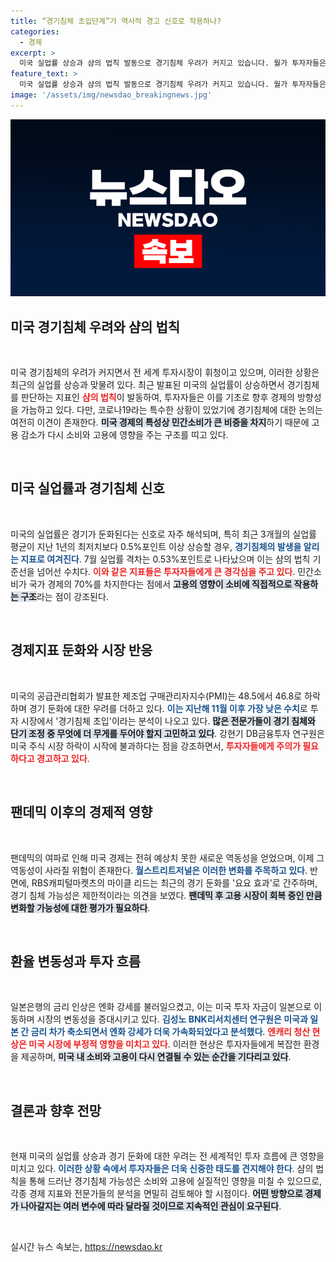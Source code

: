 ```yaml
---
title: “경기침체 초입단계”가 역사적 경고 신호로 작용하나?
categories:
  - 경제
excerpt: >
  미국 실업률 상승과 샴의 법칙 발동으로 경기침체 우려가 커지고 있습니다. 월가 투자자들은 당장의 조정인지 지속적인 하락 신호인지 분석에 분분하며, 세계 투자시장이 출렁이고 있습니다.
feature_text: >
  미국 실업률 상승과 샴의 법칙 발동으로 경기침체 우려가 커지고 있습니다. 월가 투자자들은 당장의 조정인지 지속적인 하락 신호인지 분석에 분분하며, 세계 투자시장이 출렁이고 있습니다.
image: '/assets/img/newsdao_breakingnews.jpg'
---
```


<p><img src="/assets/img/newsdao_breakingnews.jpg" alt="pcversion 속보" /></p>

<h2 data-ke-size="size26">미국 경기침체 우려와 샴의 법칙</h2>

<p data-ke-size="size16">&nbsp;</p>

<p>미국 경기침체의 우려가 커지면서 전 세계 투자시장이 휘청이고 있으며, 이러한 상황은 최근의 실업률 상승과 맞물려 있다. 최근 발표된 미국의 실업률이 상승하면서 경기침체를 판단하는 지표인 <b><span style="color: #ee2323;">샴의 법칙</span></b>이 발동하여, 투자자들은 이를 기초로 향후 경제의 방향성을 가늠하고 있다. 다만, 코로나19라는 특수한 상황이 있었기에 경기침체에 대한 논의는 여전히 이견이 존재한다. <b><span style="background-color: #21538527;">미국 경제의 특성상 민간소비가 큰 비중을 차지</span></b>하기 때문에 고용 감소가 다시 소비와 고용에 영향을 주는 구조를 띠고 있다.</p>

<p data-ke-size="size16">&nbsp;</p>

<h2 data-ke-size="size26">미국 실업률과 경기침체 신호</h2>

<p data-ke-size="size16">&nbsp;</p>

<p>미국의 실업률은 경기가 둔화된다는 신호로 자주 해석되며, 특히 최근 3개월의 실업률 평균이 지난 1년의 최저치보다 0.5%포인트 이상 상승할 경우, <b><span style="color: #1a5490;">경기침체의 발생을 알리는 지표로 여겨진다</span></b>. 7월 실업률 격차는 0.53%포인트로 나타났으며 이는 샴의 법칙 기준선을 넘어선 수치다. <b><span style="color: #ee2323;">이와 같은 지표들은 투자자들에게 큰 경각심을 주고 있다</span></b>. 민간소비가 국가 경제의 70%를 차지한다는 점에서 <b><span style="background-color: #21538527;">고용의 영향이 소비에 직접적으로 작용하는 구조</span></b>라는 점이 강조된다.</p>

<p data-ke-size="size16">&nbsp;</p>

<h2 data-ke-size="size26">경제지표 둔화와 시장 반응</h2>

<p data-ke-size="size16">&nbsp;</p>

<p>미국의 공급관리협회가 발표한 제조업 구매관리자지수(PMI)는 48.5에서 46.8로 하락하며 경기 둔화에 대한 우려를 더하고 있다. <b><span style="color: #1a5490;">이는 지난해 11월 이후 가장 낮은 수치</span></b>로 투자 시장에서 '경기침체 초입'이라는 분석이 나오고 있다. <b><span style="background-color: #21538527;">많은 전문가들이 경기 침체와 단기 조정 중 무엇에 더 무게를 두어야 할지 고민하고 있다</span></b>. 강현기 DB금융투자 연구원은 미국 주식 시장 하락이 시작에 불과하다는 점을 강조하면서, <b><span style="color: #ee2323;">투자자들에게 주의가 필요하다고 경고하고 있다</span></b>.</p>

<p data-ke-size="size16">&nbsp;</p>

<h2 data-ke-size="size26">팬데믹 이후의 경제적 영향</h2>

<p data-ke-size="size16">&nbsp;</p>

<p>팬데믹의 여파로 인해 미국 경제는 전혀 예상치 못한 새로운 역동성을 얻었으며, 이제 그 역동성이 사라질 위험이 존재한다. <b><span style="color: #1a5490;">월스트리트저널은 이러한 변화를 주목하고 있다</span></b>. 반면에, RBS캐피털마켓츠의 마이클 리드는 최근의 경기 둔화를 '요요 효과'로 간주하며, 경기 침체 가능성은 제한적이라는 의견을 보였다. <b><span style="background-color: #21538527;">팬데믹 후 고용 시장이 회복 중인 만큼 변화할 가능성에 대한 평가가 필요하다</span></b>.</p>

<p data-ke-size="size16">&nbsp;</p>

<h2 data-ke-size="size26">환율 변동성과 투자 흐름</h2>

<p data-ke-size="size16">&nbsp;</p>

<p>일본은행의 금리 인상은 엔화 강세를 불러일으켰고, 이는 미국 투자 자금이 일본으로 이동하며 시장의 변동성을 증대시키고 있다. <b><span style="color: #1a5490;">김성노 BNK리서치센터 연구원은 미국과 일본 간 금리 차가 축소되면서 엔화 강세가 더욱 가속화되었다고 분석했다</span></b>. <b><span style="color: #ee2323;">엔캐리 청산 현상은 미국 시장에 부정적 영향을 미치고 있다</span></b>. 이러한 현상은 투자자들에게 복잡한 환경을 제공하며, <b><span style="background-color: #21538527;">미국 내 소비와 고용이 다시 연결될 수 있는 순간을 기다리고 있다</span></b>.</p>

<p data-ke-size="size16">&nbsp;</p>

<h2 data-ke-size="size26">결론과 향후 전망</h2>

<p data-ke-size="size16">&nbsp;</p>

<p>현재 미국의 실업률 상승과 경기 둔화에 대한 우려는 전 세계적인 투자 흐름에 큰 영향을 미치고 있다. <b><span style="color: #1a5490;">이러한 상황 속에서 투자자들은 더욱 신중한 태도를 견지해야 한다</span></b>. 샴의 법칙을 통해 드러난 경기침체 가능성은 소비와 고용에 실질적인 영향을 미칠 수 있으므로, 각종 경제 지표와 전문가들의 분석을 면밀히 검토해야 할 시점이다. <b><span style="background-color: #21538527;">어떤 방향으로 경제가 나아갈지는 여러 변수에 따라 달라질 것이므로 지속적인 관심이 요구된다</span></b>.</p>

<p data-ke-size="size16">&nbsp;</p>
실시간 뉴스 속보는, <a href="https://newsdao.kr" rel="dofollow">https://newsdao.kr</a>


